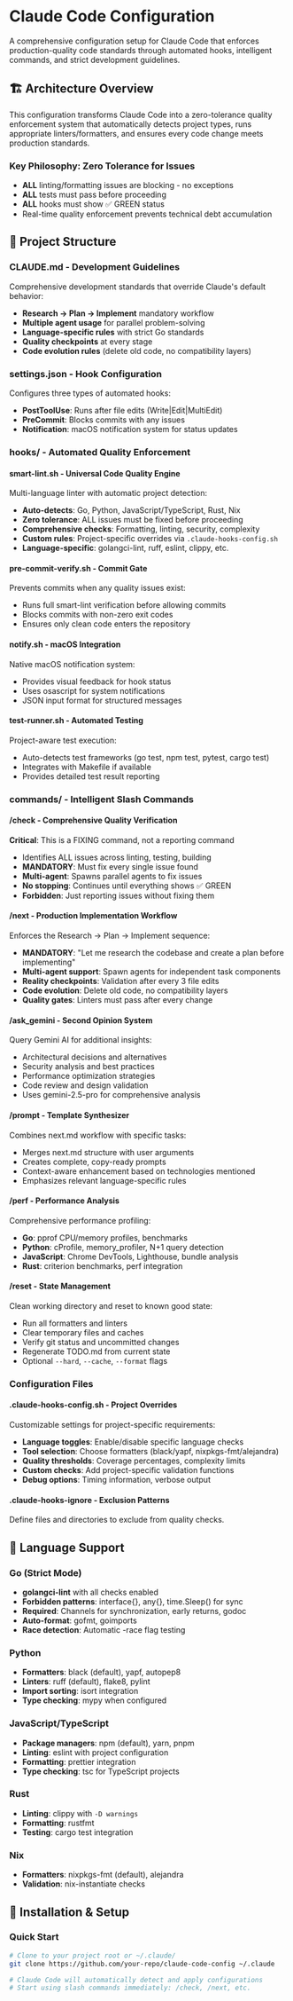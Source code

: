 # Claude Code Configuration

A comprehensive configuration setup for Claude Code that enforces production-quality code standards through automated hooks, intelligent commands, and strict development guidelines.

## 🏗️ Architecture Overview

This configuration transforms Claude Code into a zero-tolerance quality enforcement system that automatically detects project types, runs appropriate linters/formatters, and ensures every code change meets production standards.

### **Key Philosophy: Zero Tolerance for Issues**
- **ALL** linting/formatting issues are blocking - no exceptions
- **ALL** tests must pass before proceeding
- **ALL** hooks must show ✅ GREEN status
- Real-time quality enforcement prevents technical debt accumulation

## 📁 Project Structure

### **CLAUDE.md** - Development Guidelines
Comprehensive development standards that override Claude's default behavior:
- **Research → Plan → Implement** mandatory workflow
- **Multiple agent usage** for parallel problem-solving
- **Language-specific rules** with strict Go standards
- **Quality checkpoints** at every stage
- **Code evolution rules** (delete old code, no compatibility layers)

### **settings.json** - Hook Configuration
Configures three types of automated hooks:
- **PostToolUse**: Runs after file edits (Write|Edit|MultiEdit)
- **PreCommit**: Blocks commits with any issues
- **Notification**: macOS notification system for status updates

### **hooks/** - Automated Quality Enforcement

#### **smart-lint.sh** - Universal Code Quality Engine
Multi-language linter with automatic project detection:
- **Auto-detects**: Go, Python, JavaScript/TypeScript, Rust, Nix
- **Zero tolerance**: ALL issues must be fixed before proceeding
- **Comprehensive checks**: Formatting, linting, security, complexity
- **Custom rules**: Project-specific overrides via `.claude-hooks-config.sh`
- **Language-specific**: golangci-lint, ruff, eslint, clippy, etc.

#### **pre-commit-verify.sh** - Commit Gate
Prevents commits when any quality issues exist:
- Runs full smart-lint verification before allowing commits
- Blocks commits with non-zero exit codes
- Ensures only clean code enters the repository

#### **notify.sh** - macOS Integration
Native macOS notification system:
- Provides visual feedback for hook status
- Uses osascript for system notifications
- JSON input format for structured messages

#### **test-runner.sh** - Automated Testing
Project-aware test execution:
- Auto-detects test frameworks (go test, npm test, pytest, cargo test)
- Integrates with Makefile if available
- Provides detailed test result reporting

### **commands/** - Intelligent Slash Commands

#### **/check** - Comprehensive Quality Verification
**Critical**: This is a FIXING command, not a reporting command
- Identifies ALL issues across linting, testing, building
- **MANDATORY**: Must fix every single issue found
- **Multi-agent**: Spawns parallel agents to fix issues
- **No stopping**: Continues until everything shows ✅ GREEN
- **Forbidden**: Just reporting issues without fixing them

#### **/next** - Production Implementation Workflow
Enforces the Research → Plan → Implement sequence:
- **MANDATORY**: "Let me research the codebase and create a plan before implementing"
- **Multi-agent support**: Spawn agents for independent task components
- **Reality checkpoints**: Validation after every 3 file edits
- **Code evolution**: Delete old code, no compatibility layers
- **Quality gates**: Linters must pass after every change

#### **/ask_gemini** - Second Opinion System
Query Gemini AI for additional insights:
- Architectural decisions and alternatives
- Security analysis and best practices
- Performance optimization strategies
- Code review and design validation
- Uses gemini-2.5-pro for comprehensive analysis

#### **/prompt** - Template Synthesizer
Combines next.md workflow with specific tasks:
- Merges next.md structure with user arguments
- Creates complete, copy-ready prompts
- Context-aware enhancement based on technologies mentioned
- Emphasizes relevant language-specific rules

#### **/perf** - Performance Analysis
Comprehensive performance profiling:
- **Go**: pprof CPU/memory profiles, benchmarks
- **Python**: cProfile, memory_profiler, N+1 query detection
- **JavaScript**: Chrome DevTools, Lighthouse, bundle analysis
- **Rust**: criterion benchmarks, perf integration

#### **/reset** - State Management
Clean working directory and reset to known good state:
- Run all formatters and linters
- Clear temporary files and caches
- Verify git status and uncommitted changes
- Regenerate TODO.md from current state
- Optional `--hard`, `--cache`, `--format` flags

### **Configuration Files**

#### **.claude-hooks-config.sh** - Project Overrides
Customizable settings for project-specific requirements:
- **Language toggles**: Enable/disable specific language checks
- **Tool selection**: Choose formatters (black/yapf, nixpkgs-fmt/alejandra)
- **Quality thresholds**: Coverage percentages, complexity limits
- **Custom checks**: Add project-specific validation functions
- **Debug options**: Timing information, verbose output

#### **.claude-hooks-ignore** - Exclusion Patterns
Define files and directories to exclude from quality checks.

## 🚀 Language Support

### **Go** (Strict Mode)
- **golangci-lint** with all checks enabled
- **Forbidden patterns**: interface{}, any{}, time.Sleep() for sync
- **Required**: Channels for synchronization, early returns, godoc
- **Auto-format**: gofmt, goimports
- **Race detection**: Automatic -race flag testing

### **Python**
- **Formatters**: black (default), yapf, autopep8
- **Linters**: ruff (default), flake8, pylint
- **Import sorting**: isort integration
- **Type checking**: mypy when configured

### **JavaScript/TypeScript**
- **Package managers**: npm (default), yarn, pnpm
- **Linting**: eslint with project configuration
- **Formatting**: prettier integration
- **Type checking**: tsc for TypeScript projects

### **Rust**
- **Linting**: clippy with `-D warnings`
- **Formatting**: rustfmt
- **Testing**: cargo test integration

### **Nix**
- **Formatters**: nixpkgs-fmt (default), alejandra
- **Validation**: nix-instantiate checks

## 🔧 Installation & Setup

### Quick Start
```bash
# Clone to your project root or ~/.claude/
git clone https://github.com/your-repo/claude-code-config ~/.claude

# Claude Code will automatically detect and apply configurations
# Start using slash commands immediately: /check, /next, etc.
